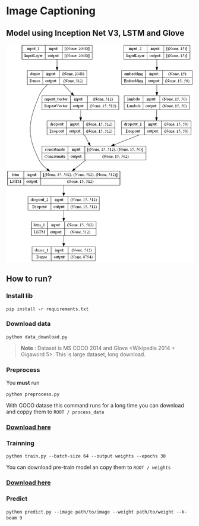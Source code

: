 # Image Captioning
## Model using Inception Net V3, LSTM and Glove

![image](model.png)

## How to run?
### Install lib
```
pip install -r requirements.txt
```

### Download data
```console
python data_download.py
```
> **Note** : Dataset is MS COCO 2014 and Glove <Wikipedia 2014 + Gigaword 5>. This is large dataset, long download.
### Preprocess
You **must** run
```console
python preprocess.py
```
With COCO datase this command runs for a long time you can download and coppy them to `ROOT / process_data`

### [Download here](https://drive.google.com/drive/folders/1fwck18BXbObuFbKQ2H3p4QZ99g8eYUfb?usp=sharing)

### Trainning
```console
python train.py --batch-size 64 --output weights --epochs 30
```
You can download pre-train model an copy them to `ROOT / weights`
### [Download here](https://drive.google.com/drive/folders/1q-COeg-nEMOnJIAfuJcKvcJl7sPQfLOn?usp=sharing)

### Predict
```console
python predict.py --image path/to/image --weight path/to/weight --k-beam 9
```